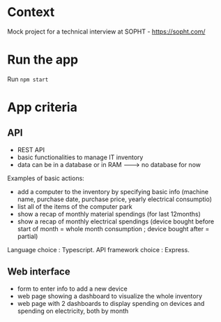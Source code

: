 # Context
Mock project for a technical interview at SOPHT - https://sopht.com/

# Run the app
Run `npm start`

# App criteria

## API
- REST API
- basic functionalities to manage IT inventory
- data can be in a database or in RAM
---> no database for now

Examples of basic actions:
- add a computer to the inventory by specifying basic info (machine name, purchase date, purchase price, yearly electrical consumptio)
- list all of the items of the computer park
- show a recap of monthly material spendings (for last 12months)
- show a recap of monthly electrical spendings (device bought before start of month = whole month consumption ; device bought after = partial)

Language choice : Typescript.
API framework choice : Express.


## Web interface
- form to enter info to add a new device
- web page showing a dashboard to visualize the whole inventory
- web page with 2 dashboards to display spending on devices and spending on electricity, both by month